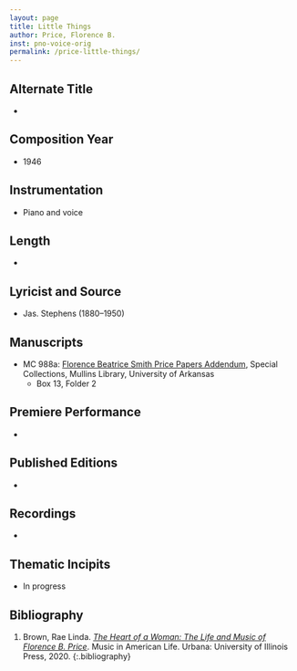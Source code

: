 ```yaml
---
layout: page
title: Little Things
author: Price, Florence B.
inst: pno-voice-orig
permalink: /price-little-things/
---
```


## Alternate Title
- 

## Composition Year
- 1946

## Instrumentation
- Piano and voice

## Length
- 

## Lyricist and Source
- Jas. Stephens (1880&ndash;1950)

## Manuscripts
- MC 988a: <a href="https://uark.as.atlas-sys.com/repositories/2/resources/1522" target="_blank">Florence Beatrice Smith Price Papers Addendum</a>, Special Collections, Mullins Library, University of Arkansas
    * Box 13, Folder 2

## Premiere Performance
- 

## Published Editions
- 

## Recordings
- 

## Thematic Incipits
- In progress

## Bibliography
1. Brown, Rae Linda. <a href="https://www.worldcat.org/title/1122800180" target="_blank">*The Heart of a Woman: The Life and Music of Florence B. Price*</a>. Music in American Life. Urbana: University of Illinois Press, 2020.
{:.bibliography}
